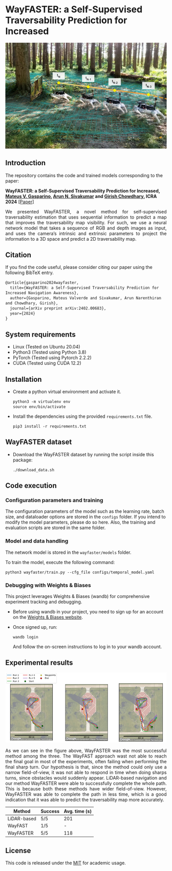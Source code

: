 # WayFASTER: a Self-Supervised Traversability Prediction for Increased

![outline](images/WayFASTER.png)

## Introduction
The repository contains the code and trained models corresponding to the paper:

**WayFASTER: a Self-Supervised Traversability Prediction for Increased, [Mateus V. Gasparino](https://scholar.google.com/citations?user=UbtCA90AAAAJ&hl=en), [Arun N. Sivakumar](https://scholar.google.com/citations?user=peIOOn8AAAAJ&hl=en) and [Girish Chowdhary](https://scholar.google.com/citations?user=pf2zAXkAAAAJ&hl=en), ICRA 2024** [[Paper]]()

<p align="justify">
  We presented WayFASTER, a novel method for self-supervised traversability estimation that uses sequential information to predict a map that improves the traversability map visibility. For such, we use a neural network model that takes a sequence of RGB and depth images as input, and uses the camera’s intrinsic and extrinsic parameters to project the information to a 3D space and predict a 2D traversability map.
</p>

## Citation
If you find the code useful, please consider citing our paper using the following BibTeX entry.
```
@article{gasparino2024wayfaster,
  title={WayFASTER: a Self-Supervised Traversability Prediction for Increased Navigation Awareness},
  author={Gasparino, Mateus Valverde and Sivakumar, Arun Narenthiran and Chowdhary, Girish},
  journal={arXiv preprint arXiv:2402.00683},
  year={2024}
}
```

## System requirements
- Linux (Tested on Ubuntu 20.04)
- Python3 (Tested using Python 3.8) 
- PyTorch (Tested using Pytorch 2.2.2) 
- CUDA (Tested using CUDA 12.2)

## Installation
- Create a python virtual environment and activate it.
  ```shell
  python3 -m virtualenv env
  source env/bin/activate
  ```
- Install the dependencies using the provided `requirements.txt` file.
  ```shell
  pip3 install -r requirements.txt
  ```

## WayFASTER dataset
- Download the WayFASTER dataset by running the script inside this package:
  ```shell
  ./download_data.sh
  ```

## Code execution
### Configuration parameters and training
The configuration parameters of the model such as the learning rate, batch size, and dataloader options are stored in the `configs` folder.
If you intend to modify the model parameters, please do so here. Also, the training and evaluation scripts are stored in the same folder.

### Model and data handling
The network model is stored in the `wayfaster/models` folder.

To train the model, execute the following command:
```shell
python3 wayfaster/train.py --cfg_file configs/temporal_model.yaml
```

### Debugging with Weights & Biases

This project leverages Weights & Biases (wandb) for comprehensive experiment tracking and debugging.

- Before using wandb in your project, you need to sign up for an account on the [Weights & Biases website](https://wandb.ai/).

- Once signed up, run:
  ```shell
  wandb login
  ```
  And follow the on-screen instructions to log in to your wandb account.

## Experimental results

![outline](images/waypoints.png)

<p align="justify">
  As we can see in the figure above, WayFASTER was the most successful method among the three. The WayFAST approach wast not able to reach the final goal in most of the experiments, often failing when performing the final sharp turn. Our hypothesis is that, since the method could only use a narrow field-of-view, it was not able to respond in time when doing sharps turns, since obstacles would suddenly appear. LiDAR-based navigation and our method WayFASTER were able to successfully complete the whole path. This is because both these methods have wider field-of-view. However, WayFASTER was able to complete the path in less time, which is a good indication that it was able to predict the traversability map more accurately.
</p>

| Method       | Success   | Avg. time (s) |
|--------------|-----------|---------------|
| LiDAR-based  | 5/5       | 201           |
| WayFAST      | 1/5       | -             |
| WayFASTER    | 5/5       | 118           |

## License
This code is released under the [MIT](https://opensource.org/license/mit) for academic usage.

